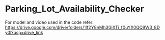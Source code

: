 # Parking_Lot_Availability_Checker

For model and video used in the code refer:
https://drive.google.com/drive/folders/1lf2Y8nMh3GiXTi_f0uYX0QQ9W3_8Dy0l?usp=drive_link
